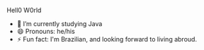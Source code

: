 Hell0 W0rld

- 🌱 I’m currently studying Java
- 😄 Pronouns: he/his
- ⚡ Fun fact: I'm Brazilian, and looking forward to living abroud.

